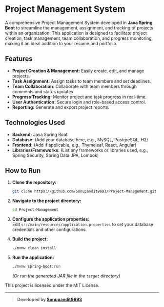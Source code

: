 # Project Management System

A comprehensive Project Management System developed in **Java Spring Boot** to streamline the management, assignment, and tracking of projects within an organization. This application is designed to facilitate project creation, task management, team collaboration, and progress monitoring, making it an ideal addition to your resume and portfolio.

## Features

- **Project Creation & Management:** Easily create, edit, and manage projects.
- **Task Assignment:** Assign tasks to team members and set deadlines.
- **Team Collaboration:** Collaborate with team members through comments and status updates.
- **Progress Tracking:** Monitor project and task progress in real-time.
- **User Authentication:** Secure login and role-based access control.
- **Reporting:** Generate and export project reports.

## Technologies Used

- **Backend:** Java Spring Boot
- **Database:** (Add your database here, e.g., MySQL, PostgreSQL, H2)
- **Frontend:** (Add if applicable, e.g., Thymeleaf, React, Angular)
- **Libraries/Frameworks:** (List any frameworks or libraries used, e.g., Spring Security, Spring Data JPA, Lombok)

## How to Run

1. **Clone the repository:**
   ```bash
   git clone https://github.com/Sonupandit9693/Project-Management.git
   ```

2. **Navigate to the project directory:**
   ```bash
   cd Project-Management
   ```

3. **Configure the application properties:**  
   Edit `src/main/resources/application.properties` to set your database credentials and other configurations.

4. **Build the project:**
   ```bash
   ./mvnw clean install
   ```

5. **Run the application:**
   ```bash
   ./mvnw spring-boot:run
   ```

   *(Or run the generated JAR file in the `target` directory)*

This project is licensed under the MIT License.

---

> **Developed by [Sonupandit9693](https://github.com/Sonupandit9693)**

